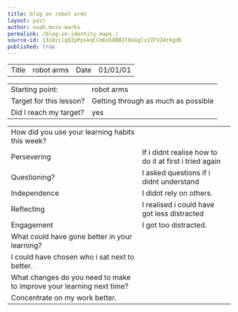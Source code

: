 ```yaml
---
title: blog on robot arms
layout: post
author: noah.moss-marks
permalink: /blog-on-identity-maps./
source-id: 13i0zilgO2pPpskqCCmEo50BBIF8oGglv2ZFV2AtkgdE
published: true
---
```

<table>
  <tr>
    <td>Title</td>
    <td>robot arms</td>
    <td>Date</td>
    <td>01/01/01</td>
  </tr>
</table>


<table>
  <tr>
    <td>Starting point:</td>
    <td>robot arms</td>
  </tr>
  <tr>
    <td>Target for this lesson?</td>
    <td>Getting through as much as possible</td>
  </tr>
  <tr>
    <td>Did I reach my target? </td>
    <td>yes</td>
  </tr>
</table>


<table>
  <tr>
    <td>How did you use your learning habits this week?</td>
    <td></td>
  </tr>
  <tr>
    <td>Persevering</td>
    <td>If i didnt realise how to do it at first i tried again</td>
  </tr>
  <tr>
    <td>Questioning?</td>
    <td>I asked questions if i didnt understand</td>
  </tr>
  <tr>
    <td>Independence</td>
    <td>I didnt rely on others.</td>
  </tr>
  <tr>
    <td>Reflecting</td>
    <td>I realised i could have got less distracted</td>
  </tr>
  <tr>
    <td>Engagement</td>
    <td>I got too distracted.</td>
  </tr>
  <tr>
    <td>What could have gone better in your learning?</td>
    <td></td>
  </tr>
  <tr>
    <td>I could have chosen who i sat next to better.</td>
    <td></td>
  </tr>
  <tr>
    <td>What changes do you need to make to improve your learning next time?</td>
    <td></td>
  </tr>
  <tr>
    <td>Concentrate on my work better.</td>
    <td></td>
  </tr>
</table>


